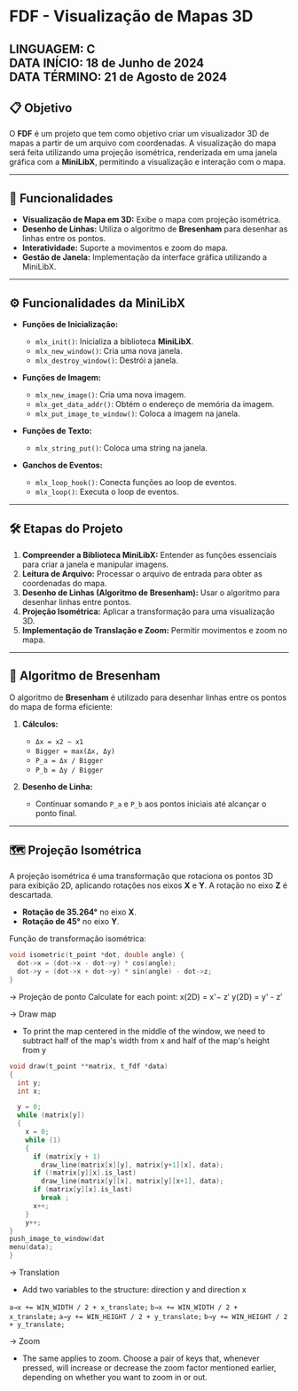 # FDF - Visualização de Mapas 3D

**LINGUAGEM:** C  
**DATA INÍCIO:** 18 de Junho de 2024  
**DATA TÉRMINO:** 21 de Agosto de 2024
---

## 📋 Objetivo

O **FDF** é um projeto que tem como objetivo criar um visualizador 3D de mapas a partir de um arquivo com coordenadas. A visualização do mapa será feita utilizando uma projeção isométrica, renderizada em uma janela gráfica com a **MiniLibX**, permitindo a visualização e interação com o mapa.

---

## 🚀 Funcionalidades

- **Visualização de Mapa em 3D:** Exibe o mapa com projeção isométrica.
- **Desenho de Linhas:** Utiliza o algoritmo de **Bresenham** para desenhar as linhas entre os pontos.
- **Interatividade:** Suporte a movimentos e zoom do mapa.
- **Gestão de Janela:** Implementação da interface gráfica utilizando a MiniLibX.

---

## ⚙️ Funcionalidades da MiniLibX

- **Funções de Inicialização:**
  - `mlx_init()`: Inicializa a biblioteca **MiniLibX**.
  - `mlx_new_window()`: Cria uma nova janela.
  - `mlx_destroy_window()`: Destrói a janela.

- **Funções de Imagem:**
  - `mlx_new_image()`: Cria uma nova imagem.
  - `mlx_get_data_addr()`: Obtém o endereço de memória da imagem.
  - `mlx_put_image_to_window()`: Coloca a imagem na janela.

- **Funções de Texto:**
  - `mlx_string_put()`: Coloca uma string na janela.

- **Ganchos de Eventos:**
  - `mlx_loop_hook()`: Conecta funções ao loop de eventos.
  - `mlx_loop()`: Executa o loop de eventos.

---

## 🛠️ Etapas do Projeto

1. **Compreender a Biblioteca MiniLibX:** Entender as funções essenciais para criar a janela e manipular imagens.
2. **Leitura de Arquivo:** Processar o arquivo de entrada para obter as coordenadas do mapa.
3. **Desenho de Linhas (Algoritmo de Bresenham):** Usar o algoritmo para desenhar linhas entre pontos.
4. **Projeção Isométrica:** Aplicar a transformação para uma visualização 3D.
5. **Implementação de Translação e Zoom:** Permitir movimentos e zoom no mapa.

---

## 🔢 Algoritmo de Bresenham

O algoritmo de **Bresenham** é utilizado para desenhar linhas entre os pontos do mapa de forma eficiente:

1. **Cálculos:**
   - `Δx = x2 − x1`
   - `Bigger = max(Δx, Δy)`
   - `P_a = Δx / Bigger`
   - `P_b = Δy / Bigger`

2. **Desenho de Linha:** 
   - Continuar somando `P_a` e `P_b` aos pontos iniciais até alcançar o ponto final.

---

## 🗺️ Projeção Isométrica

A projeção isométrica é uma transformação que rotaciona os pontos 3D para exibição 2D, aplicando rotações nos eixos **X** e **Y**. A rotação no eixo **Z** é descartada.

- **Rotação de 35.264°** no eixo **X**.
- **Rotação de 45°** no eixo **Y**.

Função de transformação isométrica:

```c
void isometric(t_point *dot, double angle) {
  dot->x = (dot->x - dot->y) * cos(angle);
  dot->y = (dot->x + dot->y) * sin(angle) - dot->z;
}
```
→ Projeção de ponto
Calculate for each point:
x(2D) = x'− z′
y(2D) = y' - z′

→ Draw map
- To print the map centered in the middle of the window, we need to subtract half of the map's width from x and half of the map's height from y

```c
void draw(t_point **matrix, t_fdf *data)
{
  int y;
  int x;

  y = 0;
  while (matrix[y])
  {
    x = 0;
    while (1)
    {
      if (matrix[y + 1)
        draw_line(matrix[x][y], matrix[y+1][x], data);
      if (!matrix[y][x].is_last)
        draw_line(matrix[y][x], matrix[y][x+1], data);
      if (matrix[y][x].is_last)
        break ;
      x++;
    }
    y++;
}
push_image_to_window(dat
menu(data);
}
```

→ Translation
- Add two variables to the structure: direction y and direction x

`a→x += WIN_WIDTH / 2 + x_translate;`
`b→x += WIN_WIDTH / 2 + x_translate;`
`a→y += WIN_HEIGHT / 2 + y_translate;`
`b→y += WIN_HEIGHT / 2 + y_translate;`

→ Zoom
- The same applies to zoom.
Choose a pair of keys that, whenever pressed, will increase or decrease the zoom factor mentioned earlier, depending on whether you want to zoom in or out.
